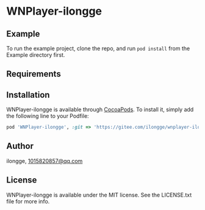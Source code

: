 # WNPlayer-ilongge

## Example

To run the example project, clone the repo, and run `pod install` from the Example directory first.

## Requirements

## Installation

WNPlayer-ilongge is available through [CocoaPods](https://cocoapods.org). To install
it, simply add the following line to your Podfile:

```ruby
pod 'WNPlayer-ilongge', :git => 'https://gitee.com/ilongge/wnplayer-ilongge.git'
```

## Author

ilongge, 1015820857@qq.com

## License

WNPlayer-ilongge is available under the MIT license. See the LICENSE.txt file for more info.
